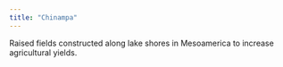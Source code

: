 ```yaml
---
title: "Chinampa"
---
```

Raised fields constructed along lake shores in Mesoamerica to increase agricultural yields.


